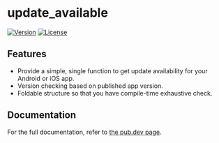 # update_available

[![Version](https://img.shields.io/pub/v/update_available)](https://pub.dev/packages/update_available)
[![License](https://img.shields.io/github/license/mateusfccp/update_available)](https://opensource.org/licenses/MIT)

## Features

 * Provide a simple, single function to get update availability for your Android or iOS app.
 * Version checking based on published app version.
 * Foldable structure so that you have compile-time exhaustive check.

 ## Documentation

 For the full documentation, refer to [the pub.dev page](https://pub.dev/packages/update_available).